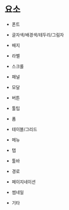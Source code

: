 # 요소
* 폰트
* 글자색/배경색/테두리/그림자
* 배지
* 라벨
* 스크롤

* 패널
* 모달
* 버튼
* 툴팁

* 폼

* 테이블/그리드
* 메뉴
* 탭
* 툴바
* 경로
* 페이지네이션
* 썸네일

* 기타

